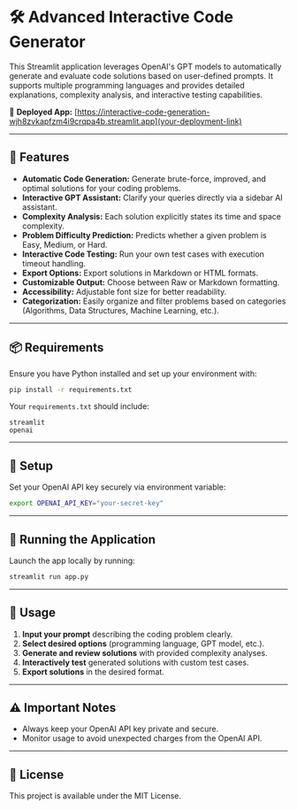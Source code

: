 # 🛠️ Advanced Interactive Code Generator

This Streamlit application leverages OpenAI's GPT models to automatically generate and evaluate code solutions based on user-defined prompts. It supports multiple programming languages and provides detailed explanations, complexity analysis, and interactive testing capabilities.

🔗 **Deployed App:** [https://interactive-code-generation-wjh8zvkapfzm4i9crqpa4b.streamlit.app](your-deployment-link)

---

## 🚀 Features

- **Automatic Code Generation:** Generate brute-force, improved, and optimal solutions for your coding problems.
- **Interactive GPT Assistant:** Clarify your queries directly via a sidebar AI assistant.
- **Complexity Analysis:** Each solution explicitly states its time and space complexity.
- **Problem Difficulty Prediction:** Predicts whether a given problem is Easy, Medium, or Hard.
- **Interactive Code Testing:** Run your own test cases with execution timeout handling.
- **Export Options:** Export solutions in Markdown or HTML formats.
- **Customizable Output:** Choose between Raw or Markdown formatting.
- **Accessibility:** Adjustable font size for better readability.
- **Categorization:** Easily organize and filter problems based on categories (Algorithms, Data Structures, Machine Learning, etc.).

---

## 📦 Requirements

Ensure you have Python installed and set up your environment with:

```bash
pip install -r requirements.txt
```

Your `requirements.txt` should include:

```
streamlit
openai
```

---

## 🔑 Setup

Set your OpenAI API key securely via environment variable:

```bash
export OPENAI_API_KEY="your-secret-key"
```

---

## 🚀 Running the Application

Launch the app locally by running:

```bash
streamlit run app.py
```

---

## 🎯 Usage

1. **Input your prompt** describing the coding problem clearly.
2. **Select desired options** (programming language, GPT model, etc.).
3. **Generate and review solutions** with provided complexity analyses.
4. **Interactively test** generated solutions with custom test cases.
5. **Export solutions** in the desired format.

---

## ⚠️ Important Notes

- Always keep your OpenAI API key private and secure.
- Monitor usage to avoid unexpected charges from the OpenAI API.

---

## 📜 License

This project is available under the MIT License.


